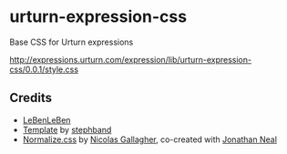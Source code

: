 urturn-expression-css
=====================

Base CSS for Urturn expressions

http://expressions.urturn.com/expression/lib/urturn-expression-css/0.0.1/style.css

Credits
-------

- [LeBenLeBen](http://github.com/LeBenLeBen)
- [Template](http://github.com/stephband/template) by [stephband](http://github.com/stephband)
- [Normalize.css](http://necolas.github.com/normalize.css/) by [Nicolas Gallagher](http://nicolasgallagher.com/), co-created with [Jonathan Neal](http://music.thewikies.com/jonneal/)
